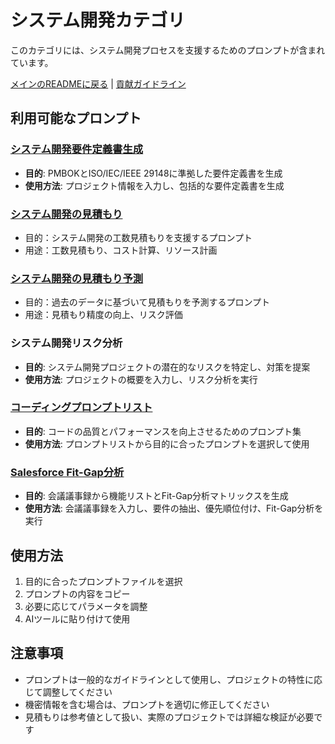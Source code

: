 # システム開発カテゴリ

このカテゴリには、システム開発プロセスを支援するためのプロンプトが含まれています。

[メインのREADMEに戻る](../README.md) | [貢献ガイドライン](../CONTRIBUTING.md)

## 利用可能なプロンプト

### [システム開発要件定義書生成](pmbok_requirements_definition_prompt.yaml)
- **目的**: PMBOKとISO/IEC/IEEE 29148に準拠した要件定義書を生成
- **使用方法**: プロジェクト情報を入力し、包括的な要件定義書を生成

### [システム開発の見積もり](システム開発見積もり.md)
- 目的：システム開発の工数見積もりを支援するプロンプト
- 用途：工数見積もり、コスト計算、リソース計画

### [システム開発の見積もり予測](システム開発見積もり予測.md)
- 目的：過去のデータに基づいて見積もりを予測するプロンプト
- 用途：見積もり精度の向上、リスク評価

### システム開発リスク分析
- **目的**: システム開発プロジェクトの潜在的なリスクを特定し、対策を提案
- **使用方法**: プロジェクトの概要を入力し、リスク分析を実行

### [コーディングプロンプトリスト](vibe-coding-prompt-library.md)
- **目的**: コードの品質とパフォーマンスを向上させるためのプロンプト集
- **使用方法**: プロンプトリストから目的に合ったプロンプトを選択して使用

### [Salesforce Fit-Gap分析](salesforce-fit-and-gap.yaml)
- **目的**: 会議議事録から機能リストとFit-Gap分析マトリックスを生成
- **使用方法**: 会議議事録を入力し、要件の抽出、優先順位付け、Fit-Gap分析を実行


## 使用方法

1. 目的に合ったプロンプトファイルを選択
2. プロンプトの内容をコピー
3. 必要に応じてパラメータを調整
4. AIツールに貼り付けて使用

## 注意事項

- プロンプトは一般的なガイドラインとして使用し、プロジェクトの特性に応じて調整してください
- 機密情報を含む場合は、プロンプトを適切に修正してください
- 見積もりは参考値として扱い、実際のプロジェクトでは詳細な検証が必要です 